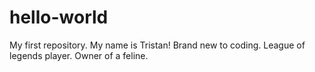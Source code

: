 # hello-world
My first repository.
My name is Tristan!
Brand new to coding.
League of legends player.
Owner of a feline.

